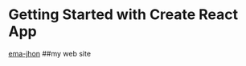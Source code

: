 # Getting Started with Create React App

[ema-jhon](https://ephemeral-liger-f4baa0.netlify.app/)
##my web site
